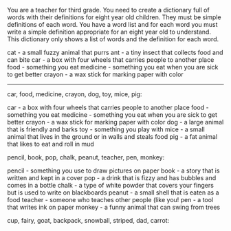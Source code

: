 You are a teacher for third grade. You need to create a dictionary full of words with their definitions for eight year old children. They must be simple definitions of each word. You have a word list and for each word you must write a simple definition appropriate for an eight year old to understand. This dictionary only shows a list of words and the definition for each word.

cat - a small fuzzy animal that purrs
ant - a tiny insect that collects food and can bite
car - a box with four wheels that carries people to another place
food - something you eat
medicine - something you eat when you are sick to get better
crayon - a wax stick for marking paper with color



---

car, food, medicine, crayon, dog, toy, mice, pig:

car - a box with four wheels that carries people to another place
food - something you eat
medicine - something you eat when you are sick to get better
crayon - a wax stick for marking paper with color
dog -  a large animal that is friendly and barks
toy - something you play with
mice - a small animal that lives in the ground or in walls and steals food
pig - a fat animal that likes to eat and roll in mud

pencil, book, pop, chalk, peanut, teacher, pen, monkey:

pencil -  something you use to draw pictures on paper
book - a story that is written and kept in a cover
pop - a drink that is fizzy and has bubbles and comes in a bottle
chalk - a type of white powder that covers your fingers but is used to write on blackboards
peanut - a small shell that is eaten as a food
teacher - someone who teaches other people (like you!
pen - a tool that writes ink on paper
monkey - a funny animal that can swing from trees

cup, fairy, goat, backpack, snowball, striped, dad, carrot:

